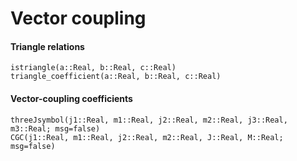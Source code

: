 # Vector coupling

#### Triangle relations

```@docs
istriangle(a::Real, b::Real, c::Real)
triangle_coefficient(a::Real, b::Real, c::Real)
```
#### Vector-coupling coefficients

```@docs
threeJsymbol(j1::Real, m1::Real, j2::Real, m2::Real, j3::Real, m3::Real; msg=false)
CGC(j1::Real, m1::Real, j2::Real, m2::Real, J::Real, M::Real; msg=false)
```
